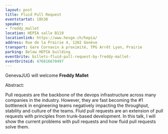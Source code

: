 ```yaml
---
layout: post
title: Fluid Pull Request
eventstartat: 18h30
speaker:
- freddy_mallet
location: HEPIA salle B119
locationlink: https://www.hesge.ch/hepia/
address: Rue de la Prairie 4, 1202 Genève
transport: Gare Cornavin à proximité, TPG Arrêt Lyon, Prairie
parking: Below HEPIA building
eventbrite: billets-fluid-pull-request-by-freddy-mallet-
eventbriteid: 476816670497
---
```


GenevaJUG will welcome **Freddy Mallet** 

Abstract: 

Pull requests are the backbone of the devops infrastructure across many companies in the industry.
However, they are fast becoming the #1 bottleneck in engineering teams negatively impacting the throughput, stability and culture of the teams. 
Fluid pull requests are an extension of pull requests with principles from trunk-based development. 
In this talk, I will show the current problems with pull requests and how fluid pull requests solve them.
